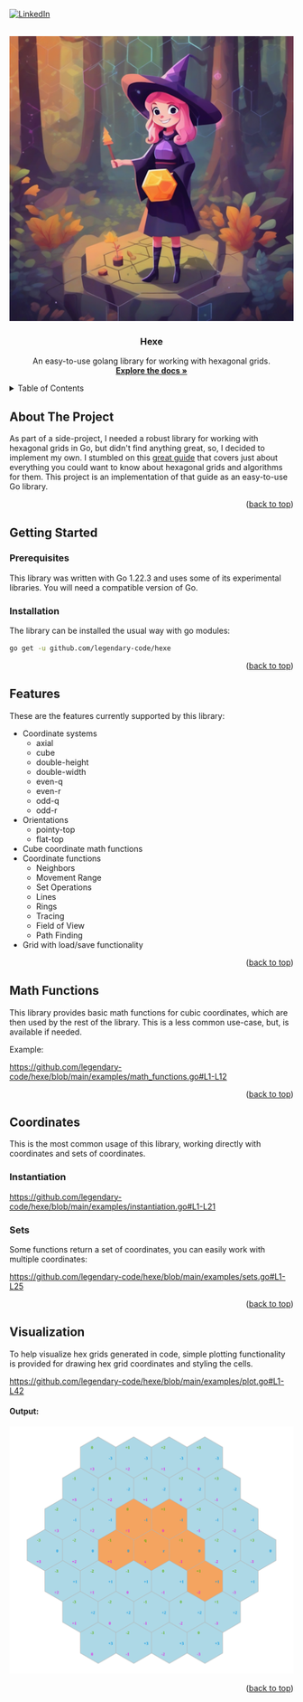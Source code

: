<!-- Back to Top -->
<a name="readme-top"></a>

<!-- Shields -->
[![LinkedIn][linkedin-shield]][linkedin-url]

<!-- Logo -->
<br/>
<div style="text-align: center">
    <img src="images/hexe.png" alt="Logo">
    <h3>Hexe</h3>
    <p>
    An easy-to-use golang library for working with hexagonal grids.
    <br/>
    <a href="www.google.com"><strong>Explore the docs »</strong></a>
    </p>
</div>

<!-- Table of Contents -->
<details>
    <summary>Table of Contents</summary>
    <ol>
        <li>
            <a href="#about-the-project">About The Project</a>
        </li>
        <li>
            <a href="#getting-started">Getting Started</a>
            <ul>
                <li><a href="#prerequisites">Prerequisites</a></li>
                <li><a href="#installation">Installation</a></li>
            </ul>
        </li>
        <li>
            <a href="#features">Features</a>
        </li>
        <li>
            <a href="#usage">Usage</a>
            <ul>
                <li><a href="#math-functions">Math Functions</a></li>
                <li><a href="#coordinates">Coordinates</a></li>
                <li><a href="#grid">Grid</a></li>
                <li><a href="#visualization">Visualization</a></li>
            </ul>
        </li>
    </ol>
</details>

## About The Project
As part of a side-project, I needed a robust library for working with hexagonal grids in Go, but didn't find
anything great, so, I decided to implement my own.  I stumbled on this [great guide](https://www.redblobgames.com/grids/hexagons)
that covers just about everything you could want to know about hexagonal grids and algorithms for them.  This project is
an implementation of that guide as an easy-to-use Go library. 

<p style="text-align: right">(<a href="#readme-top">back to top</a>)</p>

## Getting Started

### Prerequisites
This library was written with Go 1.22.3 and uses some of its experimental libraries.  You will need a compatible
version of Go.

### Installation
The library can be installed the usual way with go modules:
```sh
go get -u github.com/legendary-code/hexe
```

<p style="text-align: right">(<a href="#readme-top">back to top</a>)</p>

## Features
These are the features currently supported by this library:
- Coordinate systems
  - axial
  - cube
  - double-height
  - double-width
  - even-q
  - even-r
  - odd-q
  - odd-r
- Orientations
  - pointy-top
  - flat-top
- Cube coordinate math functions
- Coordinate functions
  - Neighbors
  - Movement Range
  - Set Operations
  - Lines
  - Rings
  - Tracing
  - Field of View
  - Path Finding
- Grid with load/save functionality

<p style="text-align: right">(<a href="#readme-top">back to top</a>)</p>

## Math Functions
This library provides basic math functions for cubic coordinates, which are then used by the rest of the library.  This
is a less common use-case, but, is available if needed.

Example:

https://github.com/legendary-code/hexe/blob/main/examples/math_functions.go#L1-L12



<p style="text-align: right">(<a href="#readme-top">back to top</a>)</p>

## Coordinates
This is the most common usage of this library, working directly with coordinates and sets of coordinates.

### Instantiation

https://github.com/legendary-code/hexe/blob/main/examples/instantiation.go#L1-L21



### Sets
Some functions return a set of coordinates, you can easily work with multiple coordinates:

https://github.com/legendary-code/hexe/blob/main/examples/sets.go#L1-L25



<p style="text-align: right">(<a href="#readme-top">back to top</a>)</p>

## Visualization
To help visualize hex grids generated in code, simple plotting functionality
is provided for drawing hex grid coordinates and styling the cells.

https://github.com/legendary-code/hexe/blob/main/examples/plot.go#L1-L42

#### Output:
![Example](images/plot.svg)



<p style="text-align: right">(<a href="#readme-top">back to top</a>)</p>

<!-- Links & Images -->
[linkedin-shield]: https://img.shields.io/badge/LinkedIn-blue?style=social&logo=linkedin
[linkedin-url]: https://www.linkedin.com/in/gene-heinrich-6192064/

